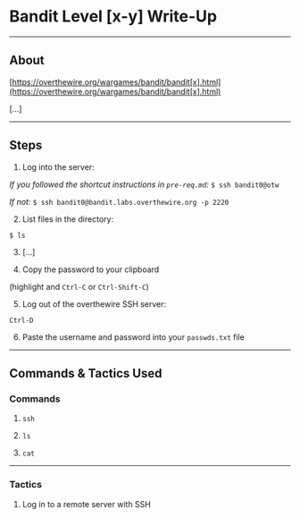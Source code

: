 # Bandit Level [x-y] Write-Up

---

## About 

[https://overthewire.org/wargames/bandit/bandit[x].html](https://overthewire.org/wargames/bandit/bandit[x].html)

[...]

---

## Steps

1. Log into the server:

*If you followed the shortcut instructions in `pre-req.md`:*
`$ ssh bandit0@otw`

*If not:*
`$ ssh bandit0@bandit.labs.overthewire.org -p 2220`


2. List files in the directory:

`$ ls`


3. [...]


4. Copy the password to your clipboard

(highlight and `Ctrl-C` or `Ctrl-Shift-C`)


5. Log out of the overthewire SSH server:

`Ctrl-D`


6. Paste the username and password into your `passwds.txt` file

---

## Commands & Tactics Used

### Commands

1. `ssh`

2. `ls`

3. `cat`

---

### Tactics

1. Log in to a remote server with SSH
